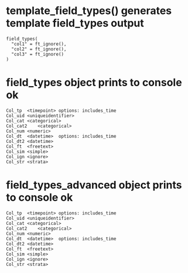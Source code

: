 # template_field_types() generates template field_types output

    field_types(
      "col1" = ft_ignore(),
      "col2" = ft_ignore(),
      "col3" = ft_ignore()
    )

# field_types object prints to console ok

    Col_tp	<timepoint>	options: includes_time
    Col_uid	<uniqueidentifier>
    Col_cat	<categorical>
    Col_cat2	<categorical>
    Col_num	<numeric>
    Col_dt	<datetime>	options: includes_time
    Col_dt2	<datetime>
    Col_ft	<freetext>
    Col_sim	<simple>
    Col_ign	<ignore>
    Col_str	<strata>

# field_types_advanced object prints to console ok

    Col_tp	<timepoint>	options: includes_time
    Col_uid	<uniqueidentifier>
    Col_cat	<categorical>
    Col_cat2	<categorical>
    Col_num	<numeric>
    Col_dt	<datetime>	options: includes_time
    Col_dt2	<datetime>
    Col_ft	<freetext>
    Col_sim	<simple>
    Col_ign	<ignore>
    Col_str	<strata>

